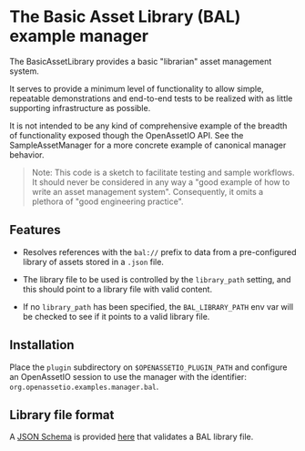 # The Basic Asset Library (BAL) example manager

The BasicAssetLibrary provides a basic "librarian" asset management
system.

It serves to provide a minimum level of functionality to allow simple,
repeatable demonstrations and end-to-end tests to be realized with as
little supporting infrastructure as possible.

It is not intended to be any kind of comprehensive example of the
breadth of functionality exposed though the OpenAssetIO API.
See the SampleAssetManager for a more concrete example of canonical
manager behavior.

> Note: This code is a sketch to facilitate testing and sample
> workflows. It should never be considered in any way a "good example
> of how to write an asset management system". Consequently, it omits
> a plethora of "good engineering practice".

## Features

-   Resolves references with the `bal://` prefix to data from a
    pre-configured library of assets stored in a `.json` file.

-   The library file to be used is controlled by the `library_path`
    setting, and this should point to a library file with valid content.

-   If no `library_path` has been specified, the `BAL_LIBRARY_PATH` env
    var will be checked to see if it points to a valid library file.

## Installation

Place the `plugin` subdirectory on `$OPENASSETIO_PLUGIN_PATH` and
configure an OpenAssetIO session to use the manager with the identifier:
`org.openassetio.examples.manager.bal`.

## Library file format

A [JSON Schema](https://json-schema.org) is provided [here](schema.json)
that validates a BAL library file.
